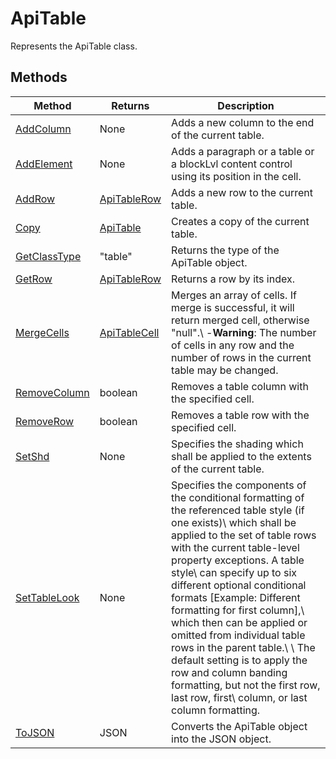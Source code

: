 # ApiTable

Represents the ApiTable class.


## Methods

| Method | Returns | Description |
| ------ | ------- | ----------- |
| [AddColumn](./Methods/AddColumn.md) | None | Adds a new column to the end of the current table. |
| [AddElement](./Methods/AddElement.md) | None | Adds a paragraph or a table or a blockLvl content control using its position in the cell. |
| [AddRow](./Methods/AddRow.md) | [ApiTableRow](../ApiTableRow/ApiTableRow.md) | Adds a new row to the current table. |
| [Copy](./Methods/Copy.md) | [ApiTable](../ApiTable/ApiTable.md) | Creates a copy of the current table. |
| [GetClassType](./Methods/GetClassType.md) | "table" | Returns the type of the ApiTable object. |
| [GetRow](./Methods/GetRow.md) | [ApiTableRow](../ApiTableRow/ApiTableRow.md) | Returns a row by its index. |
| [MergeCells](./Methods/MergeCells.md) | [ApiTableCell](../ApiTableCell/ApiTableCell.md) | Merges an array of cells. If merge is successful, it will return merged cell, otherwise "null".\ -**Warning**: The number of cells in any row and the number of rows in the current table may be changed. |
| [RemoveColumn](./Methods/RemoveColumn.md) | boolean | Removes a table column with the specified cell. |
| [RemoveRow](./Methods/RemoveRow.md) | boolean | Removes a table row with the specified cell. |
| [SetShd](./Methods/SetShd.md) | None | Specifies the shading which shall be applied to the extents of the current table. |
| [SetTableLook](./Methods/SetTableLook.md) | None | Specifies the components of the conditional formatting of the referenced table style (if one exists)\ which shall be applied to the set of table rows with the current table-level property exceptions. A table style\ can specify up to six different optional conditional formats [Example: Different formatting for first column],\ which then can be applied or omitted from individual table rows in the parent table.\ \ The default setting is to apply the row and column banding formatting, but not the first row, last row, first\ column, or last column formatting. |
| [ToJSON](./Methods/ToJSON.md) | JSON | Converts the ApiTable object into the JSON object. |
